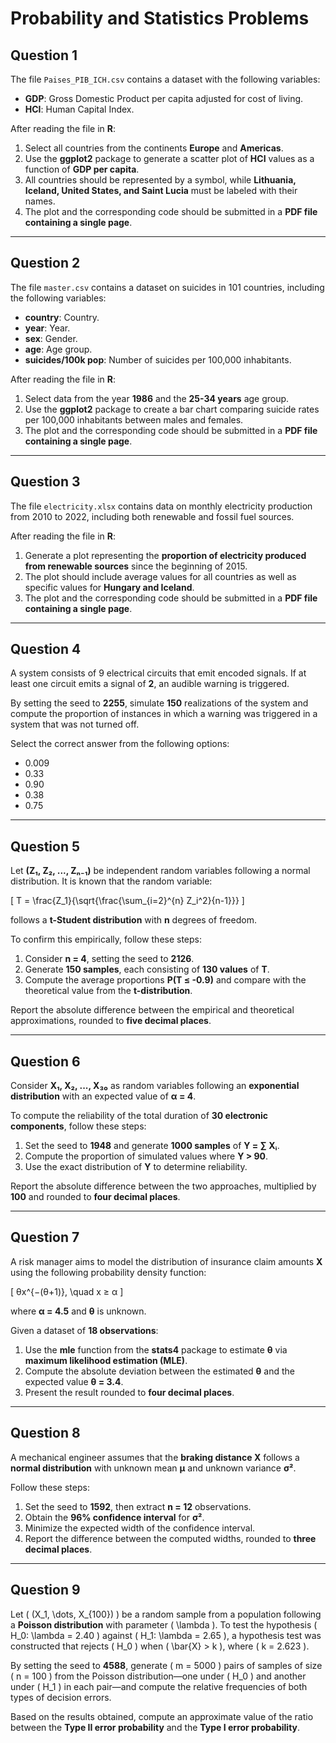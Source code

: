# Probability and Statistics Problems

## Question 1
The file `Paises_PIB_ICH.csv` contains a dataset with the following variables:
- **GDP**: Gross Domestic Product per capita adjusted for cost of living.
- **HCI**: Human Capital Index.

After reading the file in **R**:
1. Select all countries from the continents **Europe** and **Americas**.
2. Use the **ggplot2** package to generate a scatter plot of **HCI** values as a function of **GDP per capita**.
3. All countries should be represented by a symbol, while **Lithuania, Iceland, United States, and Saint Lucia** must be labeled with their names.
4. The plot and the corresponding code should be submitted in a **PDF file containing a single page**.

---

## Question 2
The file `master.csv` contains a dataset on suicides in 101 countries, including the following variables:
- **country**: Country.
- **year**: Year.
- **sex**: Gender.
- **age**: Age group.
- **suicides/100k pop**: Number of suicides per 100,000 inhabitants.

After reading the file in **R**:
1. Select data from the year **1986** and the **25-34 years** age group.
2. Use the **ggplot2** package to create a bar chart comparing suicide rates per 100,000 inhabitants between males and females.
3. The plot and the corresponding code should be submitted in a **PDF file containing a single page**.

---

## Question 3
The file `electricity.xlsx` contains data on monthly electricity production from 2010 to 2022, including both renewable and fossil fuel sources.

After reading the file in **R**:
1. Generate a plot representing the **proportion of electricity produced from renewable sources** since the beginning of 2015.
2. The plot should include average values for all countries as well as specific values for **Hungary and Iceland**.
3. The plot and the corresponding code should be submitted in a **PDF file containing a single page**.

---

## Question 4
A system consists of 9 electrical circuits that emit encoded signals. If at least one circuit emits a signal of **2**, an audible warning is triggered.

By setting the seed to **2255**, simulate **150** realizations of the system and compute the proportion of instances in which a warning was triggered in a system that was not turned off.

Select the correct answer from the following options:
- 0.009
- 0.33
- 0.90
- 0.38
- 0.75

---

## Question 5
Let **(Z₁, Z₂, ..., Zₙ₋₁)** be independent random variables following a normal distribution. It is known that the random variable:

\[
T = \frac{Z_1}{\sqrt{\frac{\sum_{i=2}^{n} Z_i^2}{n-1}}}
\]

follows a **t-Student distribution** with **n** degrees of freedom.

To confirm this empirically, follow these steps:
1. Consider **n = 4**, setting the seed to **2126**.
2. Generate **150 samples**, each consisting of **130 values** of **T**.
3. Compute the average proportions **P(T ≤ -0.9)** and compare with the theoretical value from the **t-distribution**.

Report the absolute difference between the empirical and theoretical approximations, rounded to **five decimal places**.

---

## Question 6
Consider **X₁, X₂, ..., X₃₀** as random variables following an **exponential distribution** with an expected value of **α = 4**.

To compute the reliability of the total duration of **30 electronic components**, follow these steps:
1. Set the seed to **1948** and generate **1000 samples** of **Y = ∑ Xᵢ**.
2. Compute the proportion of simulated values where **Y > 90**.
3. Use the exact distribution of **Y** to determine reliability.

Report the absolute difference between the two approaches, multiplied by **100** and rounded to **four decimal places**.

---

## Question 7
A risk manager aims to model the distribution of insurance claim amounts **X** using the following probability density function:

\[
θx^{−(θ+1)}, \quad x ≥ α
\]

where **α = 4.5** and **θ** is unknown.

Given a dataset of **18 observations**:
1. Use the **mle** function from the **stats4** package to estimate **θ** via **maximum likelihood estimation (MLE)**.
2. Compute the absolute deviation between the estimated **θ** and the expected value **θ = 3.4**.
3. Present the result rounded to **four decimal places**.

---

## Question 8
A mechanical engineer assumes that the **braking distance X** follows a **normal distribution** with unknown mean **μ** and unknown variance **σ²**.

Follow these steps:
1. Set the seed to **1592**, then extract **n = 12** observations.
2. Obtain the **96% confidence interval** for **σ²**.
3. Minimize the expected width of the confidence interval.
4. Report the difference between the computed widths, rounded to **three decimal places**.

---

## Question 9

Let \( (X_1, \dots, X_{100}) \) be a random sample from a population following a **Poisson distribution** with parameter \( \lambda \). To test the hypothesis \( H_0: \lambda = 2.40 \) against \( H_1: \lambda = 2.65 \), a hypothesis test was constructed that rejects \( H_0 \) when \( \bar{X} > k \), where \( k = 2.623 \).

By setting the seed to **4588**, generate \( m = 5000 \) pairs of samples of size \( n = 100 \) from the Poisson distribution—one under \( H_0 \) and another under \( H_1 \) in each pair—and compute the relative frequencies of both types of decision errors.

Based on the results obtained, compute an approximate value of the ratio between the **Type II error probability** and the **Type I error probability**.


